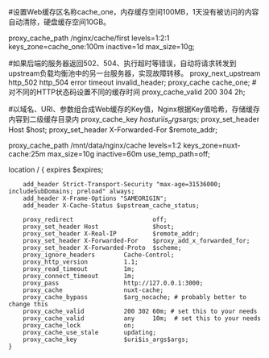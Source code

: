 #设置Web缓存区名称cache_one，内存缓存空间100MB，1天没有被访问的内容自动清除，硬盘缓存空间10GB。

proxy_cache_path /nginx/cache/first levels=1:2:1 keys_zone=cache_one:100m inactive=1d max_size=10g;  

#如果后端的服务器返回502、504、执行超时等错误，自动将请求转发到upstream负载均衡池中的另一台服务器，实现故障转移。
proxy_next_upstream http_502 http_504 error timeout invalid_header;
proxy_cache cache_one;
#对不同的HTTP状态码设置不同的缓存时间
proxy_cache_valid 200 304  2h;

#以域名、URI、参数组合成Web缓存的Key值，Nginx根据Key值哈希，存储缓存内容到二级缓存目录内
proxy_cache_key $host$uri$is_args$args;
proxy_set_header Host $host;
proxy_set_header X-Forwarded-For $remote_addr;

proxy_cache_path  /mnt/data/nginx/cache levels=1:2 keys_zone=nuxt-cache:25m max_size=10g inactive=60m use_temp_path=off;

location / {
        expires $expires;

        add_header Strict-Transport-Security "max-age=31536000; includeSubDomains; preload" always;
        add_header X-Frame-Options "SAMEORIGIN";
        add_header X-Cache-Status $upstream_cache_status;

        proxy_redirect                      off;
        proxy_set_header Host               $host;
        proxy_set_header X-Real-IP          $remote_addr;
        proxy_set_header X-Forwarded-For    $proxy_add_x_forwarded_for;
        proxy_set_header X-Forwarded-Proto  $scheme;
        proxy_ignore_headers        Cache-Control;
        proxy_http_version          1.1;
        proxy_read_timeout          1m;
        proxy_connect_timeout       1m;
        proxy_pass                  http://127.0.0.1:3000;
        proxy_cache                 nuxt-cache;
        proxy_cache_bypass          $arg_nocache; # probably better to change this
        proxy_cache_valid           200 302 60m; # set this to your needs
        proxy_cache_valid           any     10m;  # set this to your needs
        proxy_cache_lock            on;
        proxy_cache_use_stale       updating;
        proxy_cache_key             $uri$is_args$args;
    }